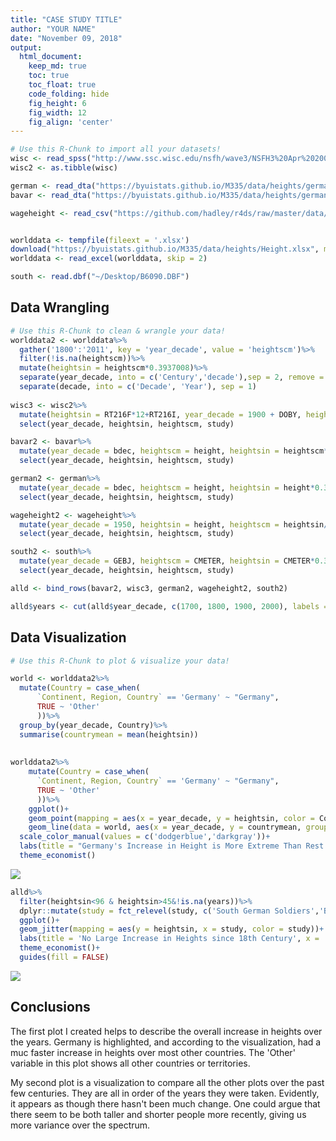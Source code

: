 ```yaml
---
title: "CASE STUDY TITLE"
author: "YOUR NAME"
date: "November 09, 2018"
output:
  html_document:  
    keep_md: true
    toc: true
    toc_float: true
    code_folding: hide
    fig_height: 6
    fig_width: 12
    fig_align: 'center'
---
```







```r
# Use this R-Chunk to import all your datasets!
wisc <- read_spss("http://www.ssc.wisc.edu/nsfh/wave3/NSFH3%20Apr%202005%20release/main05022005.sav")
wisc2 <- as.tibble(wisc)

german <- read_dta("https://byuistats.github.io/M335/data/heights/germanconscr.dta")
bavar <- read_dta("https://byuistats.github.io/M335/data/heights/germanprison.dta")

wageheight <- read_csv("https://github.com/hadley/r4ds/raw/master/data/heights.csv")


worlddata <- tempfile(fileext = '.xlsx')
download("https://byuistats.github.io/M335/data/heights/Height.xlsx", mode = 'wb', destfile = worlddata)
worlddata <- read_excel(worlddata, skip = 2)

south <- read.dbf("~/Desktop/B6090.DBF")
```


## Data Wrangling


```r
# Use this R-Chunk to clean & wrangle your data!
worlddata2 <- worlddata%>%
  gather('1800':'2011', key = 'year_decade', value = 'heightscm')%>%
  filter(!is.na(heightscm))%>%
  mutate(heightsin = heightscm*0.3937008)%>%
  separate(year_decade, into = c('Century','decade'),sep = 2, remove = FALSE)%>%
  separate(decade, into = c('Decade', 'Year'), sep = 1)
  
wisc3 <- wisc2%>%
  mutate(heightsin = RT216F*12+RT216I, year_decade = 1900 + DOBY, heightscm = heightsin/0.3937008, study = 'National Survey')%>%
  select(year_decade, heightsin, heightscm, study)

bavar2 <- bavar%>%
  mutate(year_decade = bdec, heightscm = height, heightsin = heightscm*0.3937008, study = 'Bavarian')%>%
  select(year_decade, heightsin, heightscm, study)

german2 <- german%>%
  mutate(year_decade = bdec, heightscm = height, heightsin = height*0.3937008, study = 'Bavarian Germans')%>%
  select(year_decade, heightsin, heightscm, study)

wageheight2 <- wageheight%>%
  mutate(year_decade = 1950, heightsin = height, heightscm = heightsin/0.3937008, study = 'BLS')%>%
  select(year_decade, heightsin, heightscm, study)

south2 <- south%>%
  mutate(year_decade = GEBJ, heightscm = CMETER, heightsin = CMETER*0.3937008, study = 'South German Soldiers')%>%
  select(year_decade, heightsin, heightscm, study)

alld <- bind_rows(bavar2, wisc3, german2, wageheight2, south2)

alld$years <- cut(alld$year_decade, c(1700, 1800, 1900, 2000), labels = c('18th Century','19th Century','20th Century'))
```

## Data Visualization


```r
# Use this R-Chunk to plot & visualize your data!

world <- worlddata2%>%
  mutate(Country = case_when(
      `Continent, Region, Country` == 'Germany' ~ "Germany", 
      TRUE ~ 'Other'
      ))%>%
  group_by(year_decade, Country)%>%
  summarise(countrymean = mean(heightsin))
  
    
worlddata2%>%
    mutate(Country = case_when(
      `Continent, Region, Country` == 'Germany' ~ "Germany", 
      TRUE ~ 'Other'
      ))%>%
    ggplot()+
    geom_point(mapping = aes(x = year_decade, y = heightsin, color = Country))+
    geom_line(data = world, aes(x = year_decade, y = countrymean, group = Country, color = Country))+
  scale_color_manual(values = c('dodgerblue','darkgray'))+
  labs(title = "Germany's Increase in Height is More Extreme Than Rest of World", x = 'Year', y = 'Heights(in Inches)')+
  theme_economist()
```

![](CaseStudy5_files/figure-html/plot_data-1.png)<!-- -->

```r
alld%>%
  filter(heightsin<96 & heightsin>45&!is.na(years))%>%
  dplyr::mutate(study = fct_relevel(study, c('South German Soldiers','Bavarian Germans','Bavarian','National Survey','BLS')))%>%
  ggplot()+
  geom_jitter(mapping = aes(y = heightsin, x = study, color = study))+
  labs(title = 'No Large Increase in Heights since 18th Century', x = 'Century',y = 'Heights (in inches)')+
  theme_economist()+
  guides(fill = FALSE)
```

![](CaseStudy5_files/figure-html/plot_data-2.png)<!-- -->
## Conclusions

The first plot I created helps to describe the overall increase in heights over the years. Germany is highlighted, and according to the visualization, had a muc faster increase in heights over most other countries. The 'Other' variable in this plot shows all other countries or territories. 

My second plot is a visualization to compare all the other plots over the past few centuries. They are all in order of the years they were taken. Evidently, it appears as though there hasn't been much change. One could argue that there seem to be both taller and shorter people more recently, giving us more variance over the spectrum.
